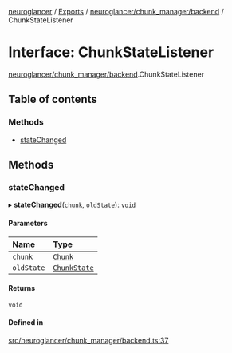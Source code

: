 [neuroglancer](../README.md) / [Exports](../modules.md) / [neuroglancer/chunk\_manager/backend](../modules/neuroglancer_chunk_manager_backend.md) / ChunkStateListener

# Interface: ChunkStateListener

[neuroglancer/chunk_manager/backend](../modules/neuroglancer_chunk_manager_backend.md).ChunkStateListener

## Table of contents

### Methods

- [stateChanged](neuroglancer_chunk_manager_backend.ChunkStateListener.md#statechanged)

## Methods

### stateChanged

▸ **stateChanged**(`chunk`, `oldState`): `void`

#### Parameters

| Name | Type |
| :------ | :------ |
| `chunk` | [`Chunk`](../classes/neuroglancer_chunk_manager_backend.Chunk.md) |
| `oldState` | [`ChunkState`](../enums/neuroglancer_chunk_manager_base.ChunkState.md) |

#### Returns

`void`

#### Defined in

[src/neuroglancer/chunk_manager/backend.ts:37](https://github.com/ActiveBrainAtlas2/neuroglancer/blob/91617476/src/neuroglancer/chunk_manager/backend.ts#L37)
